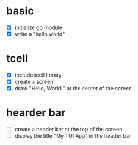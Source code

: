 # basic

- [x] initialize go module
- [x] write a "hello world"

# tcell

- [x] include tcell library
- [x] create a screen
- [x] draw "Hello, World!" at the center of the screen

# hearder bar

- [ ] create a header bar at the top of the screen
- [ ] display the title "My TUI App" in the header bar
